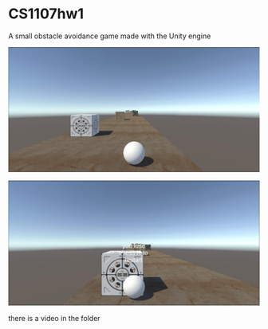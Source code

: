 # CS1107hw1
A small obstacle avoidance game made with the Unity engine

![](screenshots&video\screenshot.jpg)

![](screenshots&video/screenshot2.jpg)

there is a video in the folder